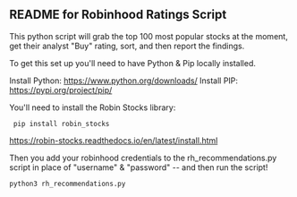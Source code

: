 ## README for Robinhood Ratings Script

This python script will grab the top 100 most popular stocks at the moment, get their analyst "Buy" rating, sort, and then report the findings. 

To get this set up you'll need to have Python & Pip locally installed. 

Install Python: https://www.python.org/downloads/
Install PIP: https://pypi.org/project/pip/

You'll need to install the Robin Stocks library:

     pip install robin_stocks

https://robin-stocks.readthedocs.io/en/latest/install.html

Then you add your robinhood credentials to the rh_recommendations.py script in place of "username" & "password" -- and then run the script!

    python3 rh_recommendations.py 

